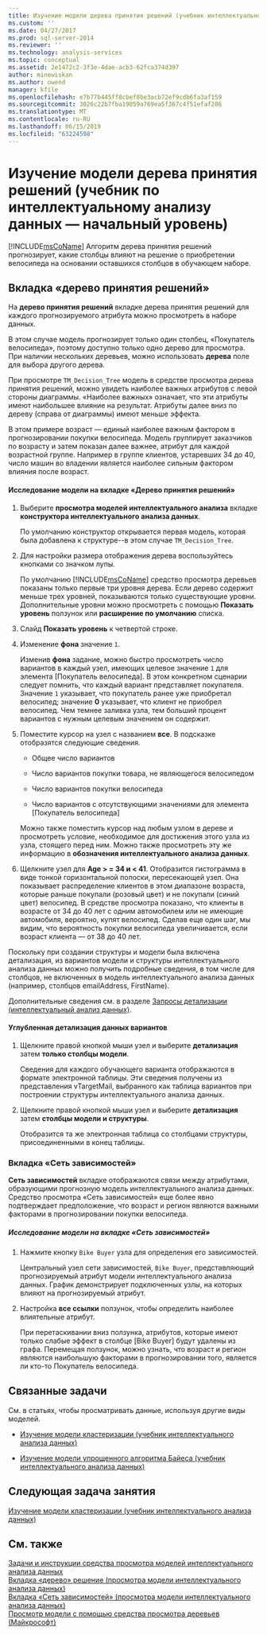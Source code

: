 ```yaml
---
title: Изучение модели дерева принятия решений (учебник интеллектуального анализа данных) | Документация Майкрософт
ms.custom: ''
ms.date: 04/27/2017
ms.prod: sql-server-2014
ms.reviewer: ''
ms.technology: analysis-services
ms.topic: conceptual
ms.assetid: 2e1472c2-3f3e-4dae-acb3-62fca374d397
author: minewiskan
ms.author: owend
manager: kfile
ms.openlocfilehash: e7b77b445ff8cbef8be3acb72ef9cdb6fa3af159
ms.sourcegitcommit: 3026c22b7fba19059a769ea5f367c4f51efaf286
ms.translationtype: MT
ms.contentlocale: ru-RU
ms.lasthandoff: 06/15/2019
ms.locfileid: "63224598"
---
```

# <a name="exploring-the-decision-tree-model-basic-data-mining-tutorial"></a>Изучение модели дерева принятия решений (учебник по интеллектуальному анализу данных — начальный уровень)
  [!INCLUDE[msCoName](../includes/msconame-md.md)] Алгоритм дерева принятия решений прогнозирует, какие столбцы влияют на решение о приобретении велосипеда на основании оставшихся столбцов в обучающем наборе.  
  

  
##  <a name="Decision_Tree_Tab"></a> Вкладка «дерево принятия решений»  
 На **дерево принятия решений** вкладке дерева принятия решений для каждого прогнозируемого атрибута можно просмотреть в наборе данных.  
  
 В этом случае модель прогнозирует только один столбец, «Покупатель велосипеда», поэтому доступно только одно дерево для просмотра. При наличии нескольких деревьев, можно использовать **дерева** поле для выбора другого дерева.  
  
 При просмотре `TM_Decision_Tree` модель в средстве просмотра дерева принятия решений, можно увидеть наиболее важных атрибутов с левой стороны диаграммы. «Наиболее важных» означает, что эти атрибуты имеют наибольшее влияние на результат. Атрибуты далее вниз по дереву (справа от диаграммы) имеют меньше эффекта.  
  
 В этом примере возраст — единый наиболее важным фактором в прогнозировании покупки велосипеда. Модель группирует заказчиков по возрасту и затем показан далее важнее, атрибут для каждой возрастной группе. Например в группе клиентов, устаревших 34 до 40, число машин во владении является наиболее сильным фактором влияния после возраст.  
  
#### <a name="to-explore-the-model-in-the-decision-tree-tab"></a>Исследование модели на вкладке «Дерево принятия решений»  
  
1.  Выберите **просмотра моделей интеллектуального анализа** вкладке **конструктора интеллектуального анализа данных**.  
  
     По умолчанию конструктор открывается первая модель, которая была добавлена к структуре--в этом случае `TM_Decision_Tree`.  
  
2.  Для настройки размера отображения дерева воспользуйтесь кнопками со значком лупы.  
  
     По умолчанию [!INCLUDE[msCoName](../includes/msconame-md.md)] средство просмотра деревьев показаны только первые три уровня дерева. Если дерево содержит меньше трех уровней, показываются только существующие уровни. Дополнительные уровни можно просмотреть с помощью **Показать уровень** ползунок или **расширение по умолчанию** списка.  
  
3.  Слайд **Показать уровень** к четвертой строке.  
  
4.  Изменение **фона** значение `1`.  
  
     Изменив **фона** задание, можно быстро просмотреть число вариантов в каждый узел, имеющих целевое значение `1` для элемента [Покупатель велосипеда]. В этом конкретном сценарии следует помнить, что каждый вариант представляет покупателя. Значение `1` указывает, что покупатель ранее уже приобретал велосипед; значение **0** указывает, что клиент не приобрел велосипед. Чем темнее заливка узла, тем больший процент вариантов с нужным целевым значением он содержит.  
  
5.  Поместите курсор на узел с названием **все**. В подсказке отобразятся следующие сведения.  
  
    -   Общее число вариантов  
  
    -   Число вариантов покупки товара, не являющегося велосипедом  
  
    -   Число вариантов покупки велосипеда  
  
    -   Число вариантов с отсутствующими значениями для элемента [Покупатель велосипеда]  
  
     Можно также поместить курсор над любым узлом в дереве и просмотреть условие, необходимое для достижения этого узла из узла, стоящего перед ним. Можно также просмотреть эту же информацию в **обозначения интеллектуального анализа данных**.  
  
6.  Щелкните узел для **Age > = 34 и < 41**. Отобразится гистограмма в виде тонкой горизонтальной полоски, пересекающей узел. Она показывает распределение клиентов в этом диапазоне возраста, которые раньше покупали (розовый цвет) и не покупали (синий цвет) велосипед. В средстве просмотра показано, что клиенты в возрасте от 34 до 40 лет с одним автомобилем или не имеющие автомобиля, вероятно, купят велосипед. Сделав еще один шаг, мы видим, что вероятность покупки велосипеда увеличивается, если возраст клиента — от 38 до 40 лет.  
  
 Поскольку при создании структуры и модели была включена детализация, из вариантов модели и структуры интеллектуального анализа данных можно получить подробные сведения, в том числе для столбцов, не включенных в модель интеллектуального анализа данных (например, столбцов emailAddress, FirstName).  
  
 Дополнительные сведения см. в разделе [Запросы детализации (интеллектуальный анализ данных)](../../2014/analysis-services/data-mining/drillthrough-queries-data-mining.md).  
  
#### <a name="to-drill-through-to-case-data"></a>Углубленная детализация данных вариантов  
  
1.  Щелкните правой кнопкой мыши узел и выберите **детализация** затем **только столбцы модели**.  
  
     Сведения для каждого обучающего варианта отображаются в формате электронной таблицы. Эти сведения получены из представления vTargetMail, выбранного как таблица вариантов при построении структуры интеллектуального анализа данных.  
  
2.  Щелкните правой кнопкой мыши узел и выберите **детализация** затем **столбцы модели и структуры**.  
  
     Отобразится та же электронная таблица со столбцами структуры, присоединенными в конец таблицы.  
  
  
###  <a name="Dependency_Network_Tab"></a> Вкладка «Сеть зависимостей»  
 **Сеть зависимостей** вкладке отображаются связи между атрибутами, образующими прогнозную модель интеллектуального анализа данных. Средство просмотра «Сеть зависимостей» еще более явно подтверждает предположение, что возраст и регион являются важными факторами в прогнозировании покупки велосипеда.  
  
##### <a name="to-explore-the-model-in-the-dependency-network-tab"></a>Исследование модели на вкладке «Сеть зависимостей»  
  
1.  Нажмите кнопку `Bike Buyer` узла для определения его зависимостей.  
  
     Центральный узел сети зависимостей, `Bike Buyer`, представляющий прогнозируемый атрибут модели интеллектуального анализа данных. График демонстрирует подключенных узлы, на которых влияют на прогнозируемый атрибут.  
  
2.  Настройка **все ссылки** ползунок, чтобы определить наиболее влиятельные атрибут.  
  
     При перетаскивании вниз ползунка, атрибутов, которые имеют только слабые эффект в столбце [Bike Buyer] будут удалены из графа. Перемещая ползунок, можно узнать, что возраст и регион являются наибольшую факторами в прогнозировании того, является ли кто-то Покупатель велосипеда.  
  
## <a name="related-tasks"></a>Связанные задачи  
 См. в статьях, чтобы просматривать данные, используя другие виды моделей.  
  
-   [Изучение модели кластеризации &#40;учебник интеллектуального анализа данных&#41;](../../2014/tutorials/exploring-the-clustering-model-basic-data-mining-tutorial.md)  
  
-   [Изучение модели упрощенного алгоритма Байеса &#40;учебник интеллектуального анализа данных&#41;](../../2014/tutorials/exploring-the-naive-bayes-model-basic-data-mining-tutorial.md)  
  
## <a name="next-task-in-lesson"></a>Следующая задача занятия  
 [Изучение модели кластеризации &#40;учебник интеллектуального анализа данных&#41;](../../2014/tutorials/exploring-the-clustering-model-basic-data-mining-tutorial.md)  
  
## <a name="see-also"></a>См. также  
 [Задачи и инструкции средства просмотра моделей интеллектуального анализа данных](../../2014/analysis-services/data-mining/mining-model-viewer-tasks-and-how-tos.md)   
 [Вкладка «дерево» решение &#40;просмотра модели интеллектуального анализа данных&#41;](../../2014/analysis-services/decision-tree-tab-mining-model-viewer.md)   
 [Вкладка «Сеть зависимостей» &#40;просмотра модели интеллектуального анализа данных&#41;](../../2014/analysis-services/dependency-network-tab-mining-model-viewer.md)   
 [Просмотр модели с помощью средства просмотра деревьев (Майкрософт)](../../2014/analysis-services/data-mining/browse-a-model-using-the-microsoft-tree-viewer.md)  
  
  
